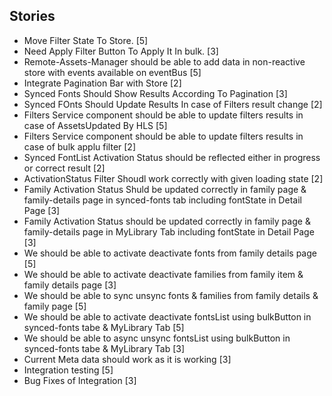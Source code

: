 ## Stories

- Move Filter State To Store. [5]
- Need Apply Filter Button To Apply It In bulk. [3]
- Remote-Assets-Manager should be able to add data in non-reactive store with events available on eventBus [5]
- Integrate Pagination Bar with Store [2]
- Synced Fonts Should Show Results According To Pagination [3]
- Synced FOnts Should Update Results In case of Filters result change [2]
- Filters Service component should be able to update filters results in case of AssetsUpdated By HLS [5]
- Filters Service component should be able to update filters results in case of bulk applu filter [2]
- Synced FontList Activation Status should be reflected either in progress or correct result [2]
- ActivationStatus Filter Shoudl work correctly with given loading state [2]
- Family Activation Status Shuld be updated correctly in family page & family-details page in synced-fonts tab including fontState in Detail Page [3]
- Family Activation Status should be updated correctly in family page & family-details page in MyLibrary Tab  including fontState in Detail Page [3]
- We should be able to activate deactivate fonts from family details page [5]
- We should be able to activate deactivate families from family item & family details page [3]
- We should be able to sync unsync fonts & families  from family details & family page [5]
- We should be able to activate deactivate fontsList using bulkButton in synced-fonts tabe & MyLibrary Tab [5]
- We should be able to async unsync  fontsList using bulkButton in synced-fonts tabe & MyLibrary Tab [3]
- Current Meta data should work as it is working [3]
- Integration testing [5]
- Bug Fixes of Integration [3]

 